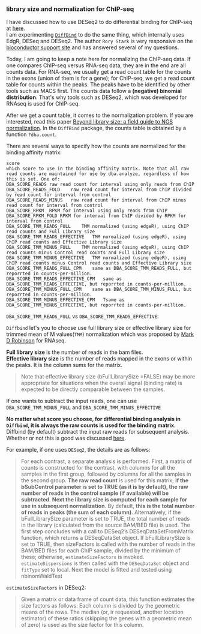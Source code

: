 
### library size and normalization for ChIP-seq
I have discussed how to use DESeq2 to do differential binding for ChIP-seq at [here](https://github.com/crazyhottommy/ChIP-seq-analysis/blob/master/part3_Differential_binding_by_DESeq2.md).  
I am experimenting [`DiffBind`](http://bioconductor.org/packages/release/bioc/html/DiffBind.html) to do the same thing, which internally uses EdgR, DESeq and DESeq2.
The author `Rory Stark` is very responsive on the [bioconductor support site](https://support.bioconductor.org/) and has answered several of my questions.

Today, I am going to keep a note here for normalizing the ChIP-seq data.
If one compares ChIP-seq versus RNA-seq data, they are in the end are all counts data. For RNA-seq, we usually get a read count table for
the counts in the exons (union of them is for a gene); for ChIP-seq, we get a read count table for counts within the peaks. The peaks have to
be identified by other tools such as MACS first. The counts data follow a **(negative) binomial distribution**. That's why tools such as DESeq2, which was developed for RNAseq is used for ChIP-seq.

After we get a count table, it comes to the normalization problem. If you are interested, read this paper [Beyond library size: a field guide to NGS normalization](http://biorxiv.org/content/early/2014/06/19/006403).
In the `DiffBind` package, the counts table is obtained by a function `?dba.count`.

There are several ways to specify how the counts are normalized for the binding affinity matrix:
```
score	
which score to use in the binding affinity matrix. Note that all raw read counts are maintained for use by dba.analyze, regardless of how this is set. One of:
DBA_SCORE_READS	raw read count for interval using only reads from ChIP
DBA_SCORE_READS_FOLD	raw read count for interval from ChIP divided by read count for interval from control
DBA_SCORE_READS_MINUS	raw read count for interval from ChIP minus read count for interval from control
DBA_SCORE_RPKM	RPKM for interval using only reads from ChIP
DBA_SCORE_RPKM_FOLD	RPKM for interval from ChIP divided by RPKM for interval from control
DBA_SCORE_TMM_READS_FULL	TMM normalized (using edgeR), using ChIP read counts and Full Library size
DBA_SCORE_TMM_READS_EFFECTIVE	TMM normalized (using edgeR), using ChIP read counts and Effective Library size
DBA_SCORE_TMM_MINUS_FULL	TMM normalized (using edgeR), using ChIP read counts minus Control read counts and Full Library size
DBA_SCORE_TMM_MINUS_EFFECTIVE	TMM normalized (using edgeR), using ChIP read counts minus Control read counts and Effective Library size
DBA_SCORE_TMM_READS_FULL_CPM	same as DBA_SCORE_TMM_READS_FULL, but reporrted in counts-per-million.
DBA_SCORE_TMM_READS_EFFECTIVE_CPM	same as DBA_SCORE_TMM_READS_EFFECTIVE, but reporrted in counts-per-million.
DBA_SCORE_TMM_MINUS_FULL_CPM	same as DBA_SCORE_TMM_MINUS_FULL, but reporrted in counts-per-million.
DBA_SCORE_TMM_MINUS_EFFECTIVE_CPM	Tsame as DBA_SCORE_TMM_MINUS_EFFECTIVE, but reporrted in counts-per-million.
```

`DBA_SCORE_TMM_READS_FULL`  vs `DBA_SCORE_TMM_READS_EFFECTIVE`:

`Diffbind` let's you to choose use full library size or effective library size for trimmed mean of M values(`TMM`) normalization which was proposed by [Mark D Robinson](https://genomebiology.biomedcentral.com/articles/10.1186/gb-2010-11-3-r25)
for RNAseq. 

**Full library size** is the number of reads in the bam files.  
**Effective library size** is the number of reads mapped in the exons or within the peaks. It is the column sums for the matrix.
>Note that effective library size (bFullLibrarySize =FALSE) may be more appropriate for situations when the overall signal (binding rate) is expected to be directly comparable
between the samples.

If one wants to subtract the input reads, one can use `DBA_SCORE_TMM_MINUS_FULL` and `DBA_SCORE_TMM_MINUS_EFFECTIVE`

**No matter what score you choose, for differential binding analysis in `Diffbind`, it is always the raw counts is used for the binding matrix**.
Diffbind (by default) subtract the input raw reads for subsequent analysis. Whether or not this is good was discussed [here](https://support.bioconductor.org/p/72098/#72127).  

For example, if one uses `DESeq2`, the details are as follows:
>For each contrast, a separate analysis is performed. First, a matrix of counts is constructed for the contrast, with columns
for all the samples in the first group, followed by columns for all the samples in the second group. **The raw read count** is
used for this matrix; **if the bSubControl parameter is set to TRUE (as it is by default), the raw number of reads in the
control sample (if available) will be subtracted**. **Next the library size is computed for each sample for use in subsequent
normalization**. By default, **this is the total number of reads in peaks (the sum of each column)**. Alternatively, if the
bFullLibrarySize parameter is set to TRUE, the total number of reads in the library (calculated from the source
BAM/BED file) is used. The first step concludes with a call to DESeq2’s DESeqDataSetFromMatrix function, which
returns a DESeqDataSet object. If bFullLibrarySize is set to TRUE, then sizeFactors is called with the number of reads in the BAM/BED files for
each ChIP sample, divided by the minimum of these; otherwise, `estimateSizeFactors` is invoked.
`estimateDispersions` is then called with the `DESeqDataSet` object and `fitType` set to local. Next the model is
fitted and tested using nbinomWaldTest

`estimateSizeFactors` in DESeq2:
>Given a matrix or data frame of count data, this function estimates the size factors as follows: Each column is divided by 
the geometric means of the rows. The median (or, ir requested, another location estimator) of these ratios 
(skipping the genes with a geometric mean of zero) is used as the size factor for this column.



